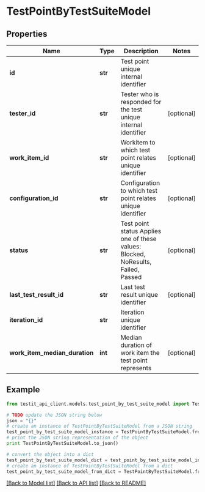 # TestPointByTestSuiteModel


## Properties
Name | Type | Description | Notes
------------ | ------------- | ------------- | -------------
**id** | **str** | Test point unique internal identifier | 
**tester_id** | **str** | Tester who is responded for the test unique internal identifier | [optional] 
**work_item_id** | **str** | Workitem to which test point relates unique identifier | [optional] 
**configuration_id** | **str** | Configuration to which test point relates unique identifier | [optional] 
**status** | **str** | Test point status   Applies one of these values: Blocked, NoResults, Failed, Passed | [optional] 
**last_test_result_id** | **str** | Last test result unique identifier | [optional] 
**iteration_id** | **str** | Iteration unique identifier | 
**work_item_median_duration** | **int** | Median duration of work item the test point represents | [optional] 

## Example

```python
from testit_api_client.models.test_point_by_test_suite_model import TestPointByTestSuiteModel

# TODO update the JSON string below
json = "{}"
# create an instance of TestPointByTestSuiteModel from a JSON string
test_point_by_test_suite_model_instance = TestPointByTestSuiteModel.from_json(json)
# print the JSON string representation of the object
print TestPointByTestSuiteModel.to_json()

# convert the object into a dict
test_point_by_test_suite_model_dict = test_point_by_test_suite_model_instance.to_dict()
# create an instance of TestPointByTestSuiteModel from a dict
test_point_by_test_suite_model_from_dict = TestPointByTestSuiteModel.from_dict(test_point_by_test_suite_model_dict)
```
[[Back to Model list]](../README.md#documentation-for-models) [[Back to API list]](../README.md#documentation-for-api-endpoints) [[Back to README]](../README.md)


